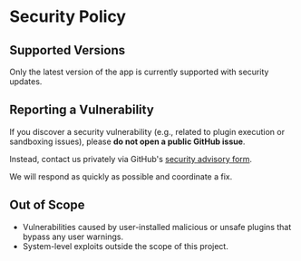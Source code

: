 # Security Policy

## Supported Versions

Only the latest version of the app is currently supported with security updates.

## Reporting a Vulnerability

If you discover a security vulnerability (e.g., related to plugin execution or sandboxing issues), please **do not open a public GitHub issue**.

Instead, contact us privately via GitHub's [security advisory form](https://github.com/GlowyGhost/Launcher/security/advisories/new).

We will respond as quickly as possible and coordinate a fix.

## Out of Scope

- Vulnerabilities caused by user-installed malicious or unsafe plugins that bypass any user warnings.
- System-level exploits outside the scope of this project.
